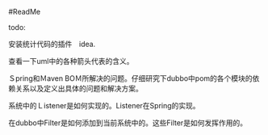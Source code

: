 #ReadMe









todo:

安装统计代码的插件　idea.

查看一下uml中的各种箭头代表的含义。

Ｓpring和Ｍaven BOＭ所解决的问题。仔细研究下dubbo中pom的各个模块的依赖关系以及定义出具体的问题和解决方案。



系统中的Ｌistener是如何实现的。Listener在Spring的实现。



在dubbo中Filter是如何添加到当前系统中的。这些Filter是如何发挥作用的。